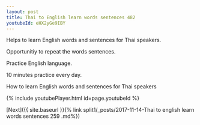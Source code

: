 ```yaml
---
layout: post
title: Thai to English learn words sentences 482 
youtubeId: eHX2yGe9IBY
---
```

 
 
Helps to learn English words and sentences for Thai speakers.

Opportunitiy to repeat the words sentences. 

Practice English language. 
 
10 minutes practice every day. 
 
How to learn English words and sentences for Thai speakers 
 
{% include youtubePlayer.html id=page.youtubeId %}
 
 
[Next]({{ site.baseurl }}{% link  split1/_posts/2017-11-14-Thai to english learn words sentences 259 .md%})
 
